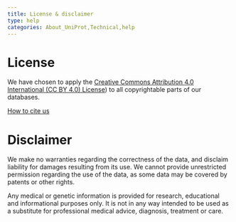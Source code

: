 ```yaml
---
title: License & disclaimer
type: help
categories: About_UniProt,Technical,help
---
```


# License

We have chosen to apply the [Creative Commons Attribution 4.0 International (CC BY 4.0) License](https://creativecommons.org/licenses/by/4.0/)) to all copyrightable parts of our databases.

[How to cite us](https://www.uniprot.org/help/publications)

# Disclaimer

We make no warranties regarding the correctness of the data, and disclaim liability for damages resulting from its use. We cannot provide unrestricted permission regarding the use of the data, as some data may be covered by patents or other rights.

Any medical or genetic information is provided for research, educational and informational purposes only. It is not in any way intended to be used as a substitute for professional medical advice, diagnosis, treatment or care.
